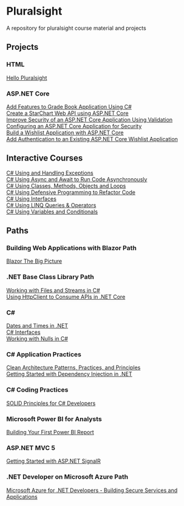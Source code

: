# Pluralsight
 A repository for pluralsight course material and projects

## Projects

### HTML
[Hello Pluralsight](https://github.com/freddie2025/Pluralsight/tree/master/Projects/HTML/Hello%20Pluralsight)  

### ASP.NET Core
[Add Features to Grade Book Application Using C#](https://github.com/freddie2025/Pluralsight/tree/master/Projects/ASP.NET%20Core/Add%20Features%20to%20Grade%20Book%20Application%20Using%20C%23)  
[Create a StarChart Web API using ASP.NET Core](https://github.com/freddie2025/Pluralsight/tree/master/Projects/ASP.NET%20Core/Create%20a%20StarChart%20Web%20API%20using%20ASP.NET%20Core)  
[Improve Security of an ASP.NET Core Application Using Validation](https://github.com/freddie2025/Pluralsight/tree/master/Projects/ASP.NET%20Core/Improve%20Security%20of%20an%20ASP.NET%20Core%20Application%20Using%20Validation)  
[Configuring an ASP.NET Core Application for Security](https://github.com/freddie2025/Pluralsight/tree/master/Projects/ASP.NET%20Core/Configuring%20an%20ASP.NET%20Core%20Application%20for%20Security)  
[Build a Wishlist Application with ASP.NET Core](https://github.com/freddie2025/Pluralsight/tree/master/Projects/ASP.NET%20Core/Build%20a%20Wishlist%20Application%20with%20ASP.NET%20Core)  
[Add Authentication to an Existing ASP.NET Core Wishlist Application](https://github.com/freddie2025/Pluralsight/tree/master/Projects/ASP.NET%20Core/Add%20Authentication%20to%20an%20Existing%20ASP.NET%20Core%20Wishlist%20Application)  

## Interactive Courses
[C# Using and Handling Exceptions](https://github.com/freddie2025/Pluralsight/tree/master/Interactive%20Courses/C%23%20Using%20and%20Handling%20Exceptions)  
[C# Using Async and Await to Run Code Asynchronously](https://github.com/freddie2025/Pluralsight/tree/master/Interactive%20Courses/C%23%20Using%20Async%20and%20Await%20to%20Run%20Code%20Asynchronously)  
[C# Using Classes, Methods, Objects and Loops](https://github.com/freddie2025/Pluralsight/tree/master/Interactive%20Courses/C%23%20Using%20Classes%2C%20Methods%2C%20Objects%20and%20Loops)  
[C# Using Defensive Programming to Refactor Code](https://github.com/freddie2025/Pluralsight/tree/master/Interactive%20Courses/C%23%20Using%20Defensive%20Programming%20to%20Refactor%20Code)  
[C# Using Interfaces](https://github.com/freddie2025/Pluralsight/tree/master/Interactive%20Courses/C%23%20Using%20Interfaces)  
[C# Using LINQ Queries & Operators](https://github.com/freddie2025/Pluralsight/tree/master/Interactive%20Courses/C%23%20Using%20LINQ%20Queries%20%26%20Operators)  
[C# Using Variables and Conditionals](https://github.com/freddie2025/Pluralsight/tree/master/Interactive%20Courses/C%23%20Using%20Variables%20and%20Conditionals)  

## Paths
### Building Web Applications with Blazor Path
[Blazor The Big Picture](https://github.com/freddie2025/Pluralsight/tree/master/Courses/Blazor%20The%20Big%20Picture/What%20Is%20Blazor%20and%20How%20Does%20It%20Work)  
### .NET Base Class Library Path
[Working with Files and Streams in C#](https://github.com/freddie2025/Pluralsight/tree/master/Courses/Working%20with%20Files%20and%20Streams%20in%20C%23)  
[Using HttpClient to Consume APIs in .NET Core](https://github.com/freddie2025/Pluralsight/tree/master/Courses/Using%20HttpClient%20to%20Consume%20APIs%20in%20.NET%20Core)  
### C#
[Dates and Times in .NET](https://github.com/freddie2025/Pluralsight/tree/master/Courses/Dates%20and%20Times%20in%20.NET)  
[C# Interfaces](https://github.com/freddie2025/Pluralsight/tree/master/Courses/C%23%20Interfaces)  
[Working with Nulls in C#](https://github.com/freddie2025/Pluralsight/tree/master/Courses/Working%20with%20Nulls%20in%20C%23)  
### C# Application Practices
[Clean Architecture Patterns, Practices, and Principles](https://github.com/freddie2025/Pluralsight/tree/master/Courses/Clean%20Architecture%20Patterns%2C%20Practices%2C%20and%20Principles)  
[Getting Started with Dependency Injection in .NET](https://github.com/freddie2025/Pluralsight/tree/master/Courses/Getting%20Started%20with%20Dependency%20Injection%20in%20.NET)  
### C# Coding Practices
[SOLID Principles for C# Developers](https://github.com/freddie2025/Pluralsight/tree/master/Courses/SOLID%20Principles%20for%20C%23%20Developers)  
### Microsoft Power BI for Analysts
[Building Your First Power BI Report](https://github.com/freddie2025/Pluralsight/tree/master/Courses/Building%20Your%20First%20Power%20BI%20Report)  
### ASP.NET MVC 5
[Getting Started with ASP.NET SignalR](https://github.com/freddie2025/Pluralsight/tree/master/Courses/Getting%20Started%20with%20ASP.NET%20SignalR)  
### .NET Developer on Microsoft Azure Path
[Microsoft Azure for .NET Developers - Building Secure Services and Applications](https://github.com/freddie2025/Pluralsight/tree/master/Courses/Azure%20Building%20Secure%20Services%20and%20Applications)

<!-- ## Courses
[CQRS in Practice](https://github.com/freddie2025/Pluralsight/tree/master/Courses/CQRS%20in%20Practice)  -->
